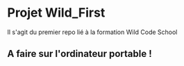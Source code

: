 # Projet Wild_First

Il s'agit du premier repo lié à la formation Wild Code School


## A faire sur l'ordinateur portable !